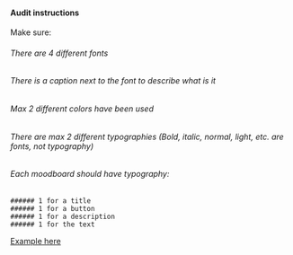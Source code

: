 #### Audit instructions

Make sure: 

###### There are 4 different fonts
###### There is a caption next to the font to describe what is it
###### Max 2 different colors have been used
###### There are max 2 different typographies (Bold, italic, normal, light, etc. are fonts, not typography)
###### Each moodboard should have typography:
    ###### 1 for a title
    ###### 1 for a button
    ###### 1 for a description
    ###### 1 for the text


[Example here](https://www.figma.com/file/SbQMPjfLOzg92g8YZFlrRh/UI-I---Ex-5)